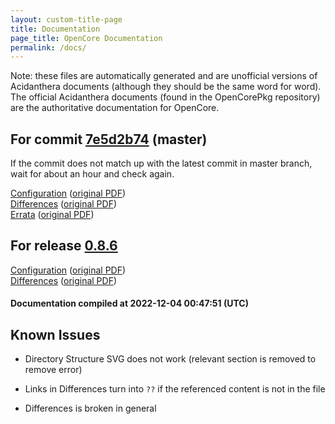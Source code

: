```yaml
---
layout: custom-title-page
title: Documentation
page_title: OpenCore Documentation
permalink: /docs/
---
```

Note: these files are automatically generated and are unofficial versions of Acidanthera documents (although they should be the same word for word). The official Acidanthera documents (found in the OpenCorePkg repository) are the authoritative documentation for OpenCore.

## For commit [7e5d2b74](https://github.com/acidanthera/OpenCorePkg/tree/7e5d2b7432f680eade7e5ce3ee9007b9d4f9f300) (master)

If the commit does not match up with the latest commit in master branch, wait for about an hour and check again.

[Configuration](latest/Configuration.html) ([original PDF](https://github.com/acidanthera/OpenCorePkg/blob/7e5d2b7432f680eade7e5ce3ee9007b9d4f9f300/Docs/Configuration.pdf))
<br>
[Differences](latest/Differences.html) ([original PDF](https://github.com/acidanthera/OpenCorePkg/blob/7e5d2b7432f680eade7e5ce3ee9007b9d4f9f300/Docs/Differences/Differences.pdf))
<br>
[Errata](latest/Errata.html) ([original PDF](https://github.com/acidanthera/OpenCorePkg/blob/7e5d2b7432f680eade7e5ce3ee9007b9d4f9f300/Docs/Errata/Errata.pdf))

## For release [0.8.6](https://github.com/acidanthera/OpenCorePkg/tree/0.8.6)

[Configuration](release/Configuration.html) ([original PDF](https://github.com/acidanthera/OpenCorePkg/blob/0.8.6/Docs/Configuration.pdf))
<br>
[Differences](release/Differences.html) ([original PDF](https://github.com/acidanthera/OpenCorePkg/blob/0.8.6/Docs/Differences/Differences.pdf))

#### Documentation compiled at 2022-12-04 00:47:51 (UTC)

## Known Issues

* Directory Structure SVG does not work (relevant section is removed to remove error)

* Links in Differences turn into `??` if the referenced content is not in the file

* Differences is broken in general
